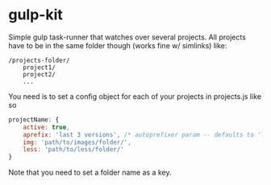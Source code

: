 # gulp-kit

Simple gulp task-runner that watches over several projects.
All projects have to be in the same folder though (works fine w/ simlinks) like:
```
/projects-folder/
    project1/
    project2/
    ...
```

You need is to set a config object for each of your projects in projects.js like so
```javascript
projectName: {
    active: true,
    aprefix: 'last 3 versions', /* autoprefixer param -- defaults to 'last 3 versions' if empty */
    img: 'path/to/images/folder/',
    less: 'path/to/less/folder/'
}
```

Note that you need to set a folder name as a key.
